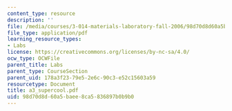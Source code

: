 ```yaml
---
content_type: resource
description: ''
file: /media/courses/3-014-materials-laboratory-fall-2006/98d70d8d60a5baee8ca5836897b0b9b0_a3_supercool.pdf
file_type: application/pdf
learning_resource_types:
- Labs
license: https://creativecommons.org/licenses/by-nc-sa/4.0/
ocw_type: OCWFile
parent_title: Labs
parent_type: CourseSection
parent_uid: 178a3f23-79e5-2e6c-90c3-e52c15603a59
resourcetype: Document
title: a3_supercool.pdf
uid: 98d70d8d-60a5-baee-8ca5-836897b0b9b0
---
```


